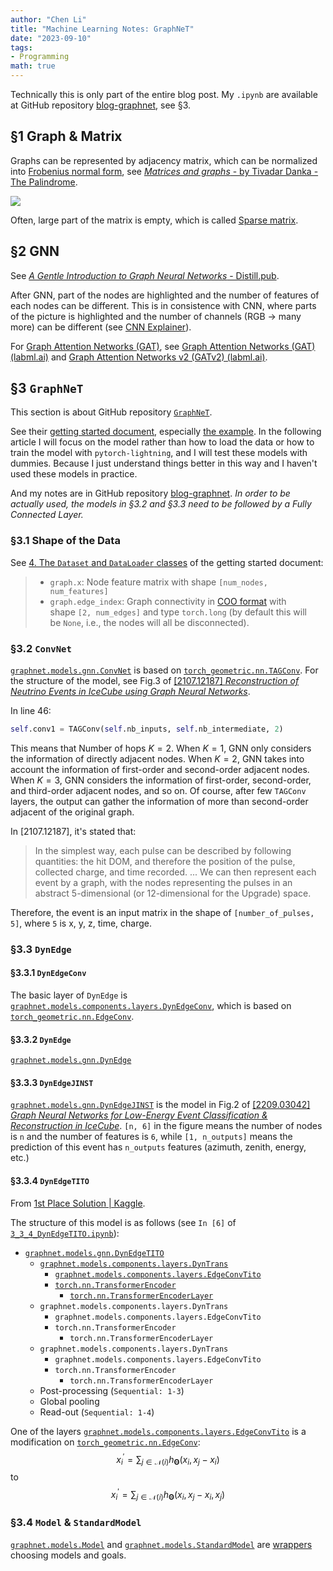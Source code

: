 ```yaml
---
author: "Chen Li"
title: "Machine Learning Notes: GraphNeT"
date: "2023-09-10"
tags: 
- Programming
math: true
---
```


Technically this is only part of the entire blog post. My `.ipynb` are available at GitHub repository [blog-graphnet](https://github.com/ChenLi2049/blog-graphnet), see §3.

## §1 Graph & Matrix

Graphs can be represented by adjacency matrix, which can be normalized into [Frobenius normal form](https://en.wikipedia.org/wiki/Frobenius_normal_form), see [_Matrices and graphs_ - by Tivadar Danka - The Palindrome](https://thepalindrome.org/p/matrices-and-graphs).

![](https://substackcdn.com/image/fetch/w_1456,c_limit,f_webp,q_auto:good,fl_progressive:steep/https%3A%2F%2Fsubstack-post-media.s3.amazonaws.com%2Fpublic%2Fimages%2F485ec4b4-6869-43bb-b17c-e2151a428dbe_1920x1080.png)

Often, large part of the matrix is empty, which is called [Sparse matrix](https://en.wikipedia.org/wiki/Sparse_matrix).

## §2 GNN

See [_A Gentle Introduction to Graph Neural Networks_ - Distill.pub](https://distill.pub/2021/gnn-intro/).

After GNN, part of the nodes are highlighted and the number of features of each nodes can be different. This is in consistence with CNN, where parts of the picture is highlighted and the number of channels (RGB $\rightarrow$ many more) can be different (see [CNN Explainer](https://poloclub.github.io/cnn-explainer/)).

For [Graph Attention Networks (GAT)](https://arxiv.org/abs/1710.10903), see [Graph Attention Networks (GAT) (labml.ai)](https://nn.labml.ai/graphs/gat/index.html) and [Graph Attention Networks v2 (GATv2) (labml.ai)](https://nn.labml.ai/graphs/gatv2/index.html).

## §3 `GraphNeT`

This section is about GitHub repository [`GraphNeT`](https://github.com/graphnet-team/graphnet).

See their [getting started document](https://github.com/graphnet-team/graphnet/blob/main/GETTING_STARTED.md), especially [the example](https://github.com/graphnet-team/graphnet/blob/main/GETTING_STARTED.md#example-energy-reconstruction-using-modelconfig). In the following article I will focus on the model rather than how to load the data or how to train the model with `pytorch-lightning`, and I will test these models with dummies. Because I just understand things better in this way and I haven't used these models in practice.

And my notes are in GitHub repository [blog-graphnet](https://github.com/ChenLi2049/blog-graphnet). _In order to be actually used, the models in §3.2 and §3.3 need to be followed by a Fully Connected Layer._

### §3.1 Shape of the Data

See [4. The `Dataset` and `DataLoader` classes](https://github.com/graphnet-team/graphnet/blob/main/GETTING_STARTED.md#4-the-dataset-and-dataloader-classes) of the getting started document:

>- `graph.x`: Node feature matrix with shape `[num_nodes, num_features]`  
>- `graph.edge_index`: Graph connectivity in [COO format](https://pytorch.org/docs/stable/sparse.html#sparse-coo-docs) with shape `[2, num_edges]` and type `torch.long` (by default this will be `None`, i.e., the nodes will all be disconnected).

### §3.2 `ConvNet`

[`graphnet.models.gnn.ConvNet`](https://github.com/graphnet-team/graphnet/blob/main/src/graphnet/models/gnn/convnet.py) is based on [`torch_geometric.nn.TAGConv`](https://pytorch-geometric.readthedocs.io/en/latest/generated/torch_geometric.nn.conv.TAGConv.html). For the structure of the model, see Fig.3 of [[2107.12187] _Reconstruction of Neutrino Events in IceCube using Graph Neural Networks_](https://arxiv.org/abs/2107.12187).

In line 46:
```python
self.conv1 = TAGConv(self.nb_inputs, self.nb_intermediate, 2)
```
This means that Number of hops $K=2$. When $K=1$, GNN only considers the information of directly adjacent nodes. When $K=2$, GNN takes into account the information of first-order and second-order adjacent nodes. When $K=3$, GNN considers the information of first-order, second-order, and third-order adjacent nodes, and so on. Of course, after few `TAGConv` layers, the output can gather the information of more than second-order adjacent of the original graph.

In [2107.12187], it's stated that:

>In the simplest way, each pulse can be described by following quantities: the hit DOM, and therefore the position of the pulse, collected charge, and time recorded. ... We can then represent each event by a graph, with the nodes representing the pulses in an abstract 5-dimensional (or 12-dimensional for the Upgrade) space.

Therefore, the event is an input matrix in the shape of `[number_of_pulses, 5]`, where `5` is x, y, z, time, charge.

### §3.3 `DynEdge`

#### §3.3.1 `DynEdgeConv`

The basic layer of `DynEdge` is [`graphnet.models.components.layers.DynEdgeConv`](https://github.com/graphnet-team/graphnet/blob/main/src/graphnet/models/components/layers.py), which is based on [`torch_geometric.nn.EdgeConv`](https://pytorch-geometric.readthedocs.io/en/latest/generated/torch_geometric.nn.conv.EdgeConv.html).

#### §3.3.2 `DynEdge`

[`graphnet.models.gnn.DynEdge`](https://github.com/graphnet-team/graphnet/blob/main/src/graphnet/models/gnn/dynedge.py)

#### §3.3.3 `DynEdgeJINST`

[`graphnet.models.gnn.DynEdgeJINST`](https://github.com/graphnet-team/graphnet/blob/main/src/graphnet/models/gnn/dynedge_jinst.py) is the model in Fig.2 of [[2209.03042] _Graph Neural Networks for Low-Energy Event Classification & Reconstruction in IceCube_](https://arxiv.org/abs/2209.03042). `[n, 6]` in the figure means the number of nodes is `n` and the number of features is `6`, while `[1, n_outputs]` means the prediction of this event has `n_outputs` features (azimuth, zenith, energy, etc.)

#### §3.3.4 `DynEdgeTITO`

From [1st Place Solution | Kaggle](https://www.kaggle.com/competitions/icecube-neutrinos-in-deep-ice/discussion/402976).

The structure of this model is as follows (see `In [6]` of [`3_3_4_DynEdgeTITO.ipynb`](https://github.com/ChenLi2049/blog-graphnet/blob/main/3_3_4_DynEdgeTITO.ipynb)):
- [`graphnet.models.gnn.DynEdgeTITO`](https://github.com/graphnet-team/graphnet/blob/main/src/graphnet/models/gnn/dynedge_kaggle_tito.py)
    - [`graphnet.models.components.layers.DynTrans`](https://github.com/graphnet-team/graphnet/blob/main/src/graphnet/models/components/layers.py#L115)
        - [`graphnet.models.components.layers.EdgeConvTito`](https://github.com/graphnet-team/graphnet/blob/main/src/graphnet/models/components/layers.py#L70)
        - [`torch.nn.TransformerEncoder`](https://pytorch.org/docs/stable/generated/torch.nn.TransformerEncoder.html)
            - [`torch.nn.TransformerEncoderLayer`](https://pytorch.org/docs/stable/generated/torch.nn.TransformerEncoderLayer.html)
    - `graphnet.models.components.layers.DynTrans`
        - `graphnet.models.components.layers.EdgeConvTito`
        - `torch.nn.TransformerEncoder`
            - `torch.nn.TransformerEncoderLayer`
    - `graphnet.models.components.layers.DynTrans`
        - `graphnet.models.components.layers.EdgeConvTito`
        - `torch.nn.TransformerEncoder`
            - `torch.nn.TransformerEncoderLayer`
    - Post-processing (`Sequential: 1-3`)
    - Global pooling
    - Read-out (`Sequential: 1-4`)

One of the layers [`graphnet.models.components.layers.EdgeConvTito`](https://github.com/graphnet-team/graphnet/blob/main/src/graphnet/models/components/layers.py#L70) is a modification on [`torch_geometric.nn.EdgeConv`](https://pytorch-geometric.readthedocs.io/en/latest/generated/torch_geometric.nn.conv.EdgeConv.html): $$x_i^{\prime} = \sum_{j \in \mathcal{N}(i)} h_{\mathbf{\Theta}}(x_i , x_j - x_i)$$ to $$x_i^{\prime} = \sum_{j \in \mathcal{N}(i)} h_{\mathbf{\Theta}}(x_i , x_j - x_i , x_j)$$

### §3.4 `Model` & `StandardModel`

[`graphnet.models.Model`](https://github.com/graphnet-team/graphnet/blob/main/src/graphnet/models/model.py) and [`graphnet.models.StandardModel`](https://github.com/graphnet-team/graphnet/blob/main/src/graphnet/models/standard_model.py) are [wrappers](https://en.wikipedia.org/wiki/Wrapper_function) choosing models and goals.